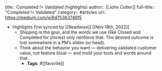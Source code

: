 title:: Completed != Validated (highlights)
author:: [[John Cutler]]
full-title:: "Completed != Validated"
category:: #articles
url:: https://medium.com/p/8d75363748f5

- Highlights first synced by [[Readwise]] [[Nov 18th, 2022]]
	- Shipping is the goal, and the words we use (like Closed and Completed for stories) only reinforce that. The desired outcome is lost somewhere in a PM’s slides (or head).
	- Think about the behavior you want — delivering validated customer value, not feature bloat — and mold your tools and words around that.
		- **Tags**: #[[favorite]]